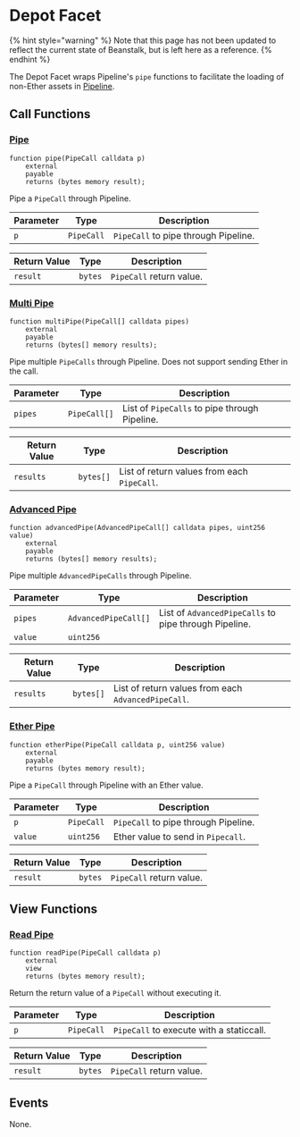 # Depot Facet

{% hint style="warning" %}
Note that this page has not been updated to reflect the current state of Beanstalk, but is left here as a reference.
{% endhint %}

The Depot Facet wraps Pipeline's `pipe` functions to facilitate the loading of non-Ether assets in [Pipeline](https://evmpipeline.org/).

## Call Functions

### [Pipe](https://github.com/BeanstalkFarms/Beanstalk/blob/master/protocol/contracts/beanstalk/farm/DepotFacet.sol#L30)

```solidity
function pipe(PipeCall calldata p)
    external
    payable
    returns (bytes memory result);
```

Pipe a `PipeCall` through Pipeline.

| Parameter | Type       | Description                          |
| --------- | ---------- | ------------------------------------ |
| `p`       | `PipeCall` | `PipeCall` to pipe through Pipeline. |

| Return Value | Type    | Description              |
| ------------ | ------- | ------------------------ |
| `result`     | `bytes` | `PipeCall` return value. |

### [Multi Pipe](https://github.com/BeanstalkFarms/Beanstalk/blob/master/protocol/contracts/beanstalk/farm/DepotFacet.sol#L44)

```solidity
function multiPipe(PipeCall[] calldata pipes)
    external
    payable
    returns (bytes[] memory results);
```

Pipe multiple `PipeCalls` through Pipeline. Does not support sending Ether in the call.

| Parameter | Type         | Description                                   |
| --------- | ------------ | --------------------------------------------- |
| `pipes`   | `PipeCall[]` | List of `PipeCalls` to pipe through Pipeline. |

| Return Value | Type      | Description                                 |
| ------------ | --------- | ------------------------------------------- |
| `results`    | `bytes[]` | List of return values from each `PipeCall`. |

### [Advanced Pipe](https://github.com/BeanstalkFarms/Beanstalk/blob/master/protocol/contracts/beanstalk/farm/DepotFacet.sol#L57)

```solidity
function advancedPipe(AdvancedPipeCall[] calldata pipes, uint256 value)
    external
    payable
    returns (bytes[] memory results);
```

Pipe multiple `AdvancedPipeCalls` through Pipeline.

| Parameter | Type                 | Description                                           |
| --------- | -------------------- | ----------------------------------------------------- |
| `pipes`   | `AdvancedPipeCall[]` | List of `AdvancedPipeCalls` to pipe through Pipeline. |
| `value`   | `uint256`            |                                                       |

| Return Value | Type      | Description                                         |
| ------------ | --------- | --------------------------------------------------- |
| `results`    | `bytes[]` | List of return values from each `AdvancedPipeCall`. |

### [Ether Pipe](https://github.com/BeanstalkFarms/Beanstalk/blob/master/protocol/contracts/beanstalk/farm/DepotFacet.sol#L72)

```solidity
function etherPipe(PipeCall calldata p, uint256 value)
    external
    payable
    returns (bytes memory result);
```

Pipe a `PipeCall` through Pipeline with an Ether value.

| Parameter | Type       | Description                          |
| --------- | ---------- | ------------------------------------ |
| `p`       | `PipeCall` | `PipeCall` to pipe through Pipeline. |
| `value`   | `uint256`  | Ether value to send in `Pipecall`.   |

| Return Value | Type    | Description              |
| ------------ | ------- | ------------------------ |
| `result`     | `bytes` | `PipeCall` return value. |

## View Functions

### [Read Pipe](https://github.com/BeanstalkFarms/Beanstalk/blob/master/protocol/contracts/beanstalk/farm/DepotFacet.sol#L86)

```solidity
function readPipe(PipeCall calldata p)
    external
    view
    returns (bytes memory result);
```

Return the return value of a `PipeCall` without executing it.

| Parameter | Type       | Description                              |
| --------- | ---------- | ---------------------------------------- |
| `p`       | `PipeCall` | `PipeCall` to execute with a staticcall. |

| Return Value | Type    | Description              |
| ------------ | ------- | ------------------------ |
| `result`     | `bytes` | `PipeCall` return value. |

## Events

None.
